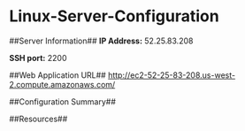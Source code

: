 # Linux-Server-Configuration

##Server Information##
**IP Address:** 52.25.83.208

**SSH port:** 2200

##Web Application URL##
http://ec2-52-25-83-208.us-west-2.compute.amazonaws.com/

##Configuration Summary##

##Resources##

